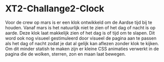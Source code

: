 # XT2-Challange2-Clock

Voor de crew op mars is er een klok ontwikkeld om de Aardse tijd bij te houden. Vanaf mars is het natuurlijk niet te zien of het dag of nacht is op aarde. Deze klok laat makkelijk zien of het dag is of tijd om te slapen. Dit word ook nog visueel gestimuleerd door visueel de pagina aan te passen als het dag of nacht zodat je dat al gelijk kan aflezen zonder klok te kijken. Om dit minder statish te maken zijn er kleine CSS animaties verwerkt in de pagina die de wolken, sterren, zon en maan laat bewegen.
